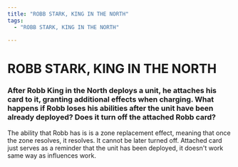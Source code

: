 ```yaml
---
title: "ROBB STARK, KING IN THE NORTH"
tags:
  - "ROBB STARK, KING IN THE NORTH"

---
```


# ROBB STARK, KING IN THE NORTH

###  After Robb King in the North deploys a unit, he attaches his card to it, granting additional effects when charging. What happens if Robb loses his abilities after the unit have been already deployed? Does it turn off the attached Robb card?

The ability that Robb has is is a zone replacement effect, meaning that once the zone resolves, it resolves. It cannot be later turned off. Attached card just serves as a reminder that the unit has been deployed, it doesn't work same way as influences work.
